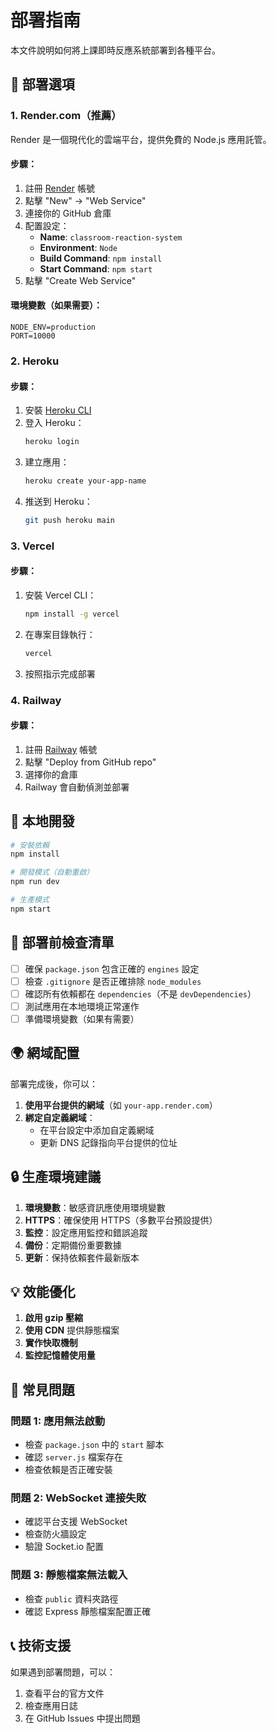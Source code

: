 # 部署指南

本文件說明如何將上課即時反應系統部署到各種平台。

## 🚀 部署選項

### 1. Render.com（推薦）

Render 是一個現代化的雲端平台，提供免費的 Node.js 應用託管。

#### 步驟：
1. 註冊 [Render](https://render.com) 帳號
2. 點擊 "New" → "Web Service"
3. 連接你的 GitHub 倉庫
4. 配置設定：
   - **Name**: `classroom-reaction-system`
   - **Environment**: `Node`
   - **Build Command**: `npm install`
   - **Start Command**: `npm start`
5. 點擊 "Create Web Service"

#### 環境變數（如果需要）：
```
NODE_ENV=production
PORT=10000
```

### 2. Heroku

#### 步驟：
1. 安裝 [Heroku CLI](https://devcenter.heroku.com/articles/heroku-cli)
2. 登入 Heroku：
   ```bash
   heroku login
   ```
3. 建立應用：
   ```bash
   heroku create your-app-name
   ```
4. 推送到 Heroku：
   ```bash
   git push heroku main
   ```

### 3. Vercel

#### 步驟：
1. 安裝 Vercel CLI：
   ```bash
   npm install -g vercel
   ```
2. 在專案目錄執行：
   ```bash
   vercel
   ```
3. 按照指示完成部署

### 4. Railway

#### 步驟：
1. 註冊 [Railway](https://railway.app) 帳號
2. 點擊 "Deploy from GitHub repo"
3. 選擇你的倉庫
4. Railway 會自動偵測並部署

## 🔧 本地開發

```bash
# 安裝依賴
npm install

# 開發模式（自動重啟）
npm run dev

# 生產模式
npm start
```

## 📝 部署前檢查清單

- [ ] 確保 `package.json` 包含正確的 `engines` 設定
- [ ] 檢查 `.gitignore` 是否正確排除 `node_modules`
- [ ] 確認所有依賴都在 `dependencies`（不是 `devDependencies`）
- [ ] 測試應用在本地環境正常運作
- [ ] 準備環境變數（如果有需要）

## 🌍 網域配置

部署完成後，你可以：

1. **使用平台提供的網域**（如 `your-app.render.com`）
2. **綁定自定義網域**：
   - 在平台設定中添加自定義網域
   - 更新 DNS 記錄指向平台提供的位址

## 🔒 生產環境建議

1. **環境變數**：敏感資訊應使用環境變數
2. **HTTPS**：確保使用 HTTPS（多數平台預設提供）
3. **監控**：設定應用監控和錯誤追蹤
4. **備份**：定期備份重要數據
5. **更新**：保持依賴套件最新版本

## 💡 效能優化

1. **啟用 gzip 壓縮**
2. **使用 CDN** 提供靜態檔案
3. **實作快取機制**
4. **監控記憶體使用量**

## 🐛 常見問題

### 問題 1: 應用無法啟動
- 檢查 `package.json` 中的 `start` 腳本
- 確認 `server.js` 檔案存在
- 檢查依賴是否正確安裝

### 問題 2: WebSocket 連接失敗
- 確認平台支援 WebSocket
- 檢查防火牆設定
- 驗證 Socket.io 配置

### 問題 3: 靜態檔案無法載入
- 檢查 `public` 資料夾路徑
- 確認 Express 靜態檔案配置正確

## 📞 技術支援

如果遇到部署問題，可以：
1. 查看平台的官方文件
2. 檢查應用日誌
3. 在 GitHub Issues 中提出問題
